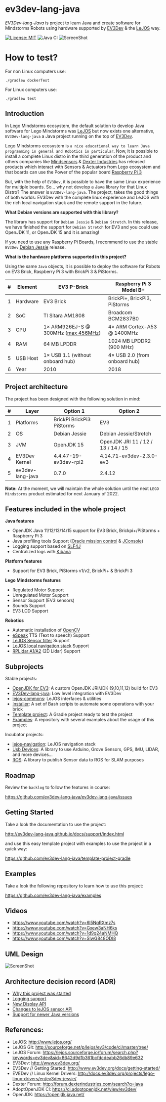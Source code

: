 # ev3dev-lang-java

*EV3Dev-lang-Java* is project to learn Java and create software for Mindstorms Robots using hardware supported by [EV3Dev](http://www.ev3dev.org/)
& the [LeJOS](http://www.lejos.org/) way.

[![License: MIT](https://img.shields.io/badge/License-MIT-blue.svg)](/LICENSE)
![Java CI](https://github.com/ev3dev-lang-java/ev3dev-lang-java/workflows/Java%20CI/badge.svg)
![ScreenShot](https://raw.githubusercontent.com/jabrena/ev3dev-lang-java/master/docs/images/theThreeAmigos.jpg)

# How to test?

For non Linux computers use:

```
./gradlew dockerTest
```

For Linux computers use:

```
./gradlew test
```

## Introduction

In Lego Mindstorms ecosystem, the default solution to develop Java software for Lego Mindstorms
was [LeJOS](http://www.lejos.org/) but now exists one alternative, `EV3Dev-lang-java` a Java project
running on the top of [EV3Dev](http://www.ev3dev.org/).

Lego Mindstorms ecosystem is `a nice educational way to learn Java programming in general and Robotics in particular`.
Now, it is possible to install a complete Linux distro in the third generation of the product and others companies like
[Mindsensors](http://www.mindsensors.com/) & [Dexter Industries](https://www.dexterindustries.com/) has released products
 which interact with Sensors & Actuators from Lego ecosystem and that boards can use the Power of the popular board
 [Raspberry Pi 3](https://www.raspberrypi.org/)

But, with the help of `EV3Dev`, it is possible to have the same Linux experience for multiple boards.
So... why not develop a Java library for that Linux Distro? The answer is `EV3Dev-lang-java`.
The project, takes the good things of both worlds: EV3Dev with the complete linux experience
and LeJOS with the rich local navigation stack and the remote support in the future.

**What Debian versions are supported with this library?**

The library has support for `Debian Jessie` & `Debian Stretch`.
In this release, we have finished the support for `Debian Stretch` for EV3 and you could
 use OpenJDK 11, or OpenJDK 15 and it is amazing!

If you need to use any Raspberry Pi Boards, I recommend to use the stable `EV3Dev`
[Debian Jessie](http://www.ev3dev.org/downloads/) release.

**What is the hardware platforms supported in this project?**

Using the same `Java` objects, it is possible to deploy the software for Robots on EV3 Brick, Raspberry Pi 3 with BrickPi 3 & PiStorms.

| # | Element  | EV3 P-Brick                                | Raspberry Pi 3 Model B+            |
|---|----------|--------------------------------------------|------------------------------------|
| 1 | Hardware | EV3 Brick                                  | BrickPi+, BrickPi3, PiStorms       |
| 2 | SoC      | TI Sitara AM1808                           | Broadcom BCM2837B0                 |
| 3 | CPU      | 1× ARM926EJ-S @ 300MHz ([max 456MHz][clk]) | 4× ARM Cortex-A53 @ 1400MHz        |
| 4 | RAM      | 64 MB LPDDR                                | 1024 MB LPDDR2 (900 MHz)           |
| 5 | USB Host | 1× USB 1.1  (without onboard hub)          | 4× USB 2.0 (from onboard hub)      |
| 6 | Year     | 2010                                       | 2018                               |

[clk]: https://lechnology.com/2018/06/overclocking-lego-mindstorms-ev3-part-2/

## Project architecture

The project has been designed with the following solution in mind:

| # | Layer            | Option 1                                   | Option 2                |
|---|------------------|--------------------------------------------|-------------------------|
| 1 | Platforms        | BrickPi BrickPi3 PiStorms              | EV3                     |
| 2 | OS               | Debian Jessie                              | Debian Jessie/Stretch          |
| 3 | JVM              | OpenJDK 15                               | OpenJDK JRI 11 / 12 / 13 / 14 / 15          |
| 4 | EV3Dev Kernel    | 4.4.47-19-ev3dev-rpi2 | 4.14.71-ev3dev-2.3.0-ev3 |
| 5 | ev3dev-lang-java | 0.7.0                                      | 2.4.12                   |

**Note:** At the moment, we will maintain the whole solution until the next `LEGO Mindstorms` product estimated
for next January of 2022.

## Features included in the whole project

**Java features**

* OpenJDK Java 11/12/13/14/15 support for EV3 Brick, Brickpi+/PiStorms + Raspberry Pi 3
* Java profiling tools Support ([Oracle mission control](http://www.oracle.com/technetwork/java/javaseproducts/mission-control/java-mission-control-1998576.html) & [JConsole](http://docs.oracle.com/javase/7/docs/technotes/guides/management/jconsole.html))
* Logging support based on [SLF4J](https://www.slf4j.org/)
* Centralized logs with [Kibana](https://www.elastic.co/products/kibana)

**Platform features**

* Support for EV3 Brick, PiStorms v1/v2, BrickPi+ & BrickPi 3

**Lego Mindstorms features**

* Regulated Motor Support
* Unregulated Motor Support
* Sensor Support (EV3 sensors)
* Sounds Support
* EV3 LCD Support

**Robotics**

* Automatic installation of [OpenCV](http://opencv.org/)
* [eSpeak](http://espeak.sourceforge.net/) TTS (Text to speech) Support
* [LeJOS Sensor filter](http://sourceforge.net/p/lejos/wiki/Sensor%20Framework/) Support
* [LeJOS local navigation stack](https://github.com/ev3dev-lang-java/lejos-navigation) Support
* [RPLidar A1/A2](https://github.com/ev3dev-lang-java/usb-devices) (2D Lidar) Support

## Subprojects

Stable projects:

- [OpenJDK for EV3](https://github.com/ev3dev-lang-java/openjdk-ev3): A custom OpenJDK JRI/JDK (9,10,11,12) build for EV3
- [EV3Dev-lang-java](https://github.com/ev3dev-lang-java/ev3dev-lang-java): Low level integration with EV3Dev
- [lejos-commons](https://github.com/ev3dev-lang-java/lejos-commons): LeJOS interfaces & utilities
- [Installer](https://github.com/ev3dev-lang-java/installer): A set of Bash scripts to automate some operations with your brick
- [Template project](https://github.com/ev3dev-lang-java/template_project_gradle): A Gradle project ready to test the project
- [Examples](https://github.com/ev3dev-lang-java/examples): A repository with several examples about the usage of this project

Incubator projects:

- [lejos-navigation](https://github.com/ev3dev-lang-java/lejos-navigation): LeJOS navigation stack
- [Usb Devices](https://github.com/ev3dev-lang-java/usb-devices): A library to use Arduino, Grove Sensors, GPS, IMU, LIDAR, and more devices...
- [ROS](https://github.com/ev3dev-lang-java/ros): A library to publish Sensor data to ROS for SLAM purposes

## Roadmap

Review the `backlog` to follow the features in course:

https://github.com/ev3dev-lang-java/ev3dev-lang-java/issues

## Getting Started

Take a look the documentation to use the project:

http://ev3dev-lang-java.github.io/docs/support/index.html

and use this easy template project with examples to use the project in a quick way:

https://github.com/ev3dev-lang-java/template-project-gradle

## Examples

Take a look the following repository to learn how to use this project:

https://github.com/ev3dev-lang-java/examples

## Videos

- https://www.youtube.com/watch?v=6l5NqRXmz7s
- https://www.youtube.com/watch?v=Gxew3aNH6ks
- https://www.youtube.com/watch?v=1d9q24aNMHQ
- https://www.youtube.com/watch?v=SIwG848ODI8

## UML Design

![ScreenShot](https://github.com/ev3dev-lang-java/ev3dev-lang-java/raw/master/docs/uml/graph.png)

## Architecture decision record (ADR)

* [Why this project was started](./docs/adr/adr-lejos-support.md)
* [Logging support](./docs/adr/adr-logging-support.md)
* [New Display API](./docs/adr/adr-display-api.md)
* [Changes to leJOS sensor API](./docs/adr/adr-lejos-sensor.md)
* [Support for newer Java versions](./docs/adr/adr-openjdk-builds.md)

## References:

* LeJOS: http://www.lejos.org/
* LeJOS Git: http://sourceforge.net/p/lejos/ev3/code/ci/master/tree/
* LeJOS Forum: https://lejos.sourceforge.io/forum/search.php?keywords=ev3dev&sid=8642d9d1b361bcfdcdeabb26db89e632
* EV3Dev: http://www.ev3dev.org/
* EV3Dev // Getting Started: http://www.ev3dev.org/docs/getting-started/
* EVEDev // Linux Kernel Drivers: http://docs.ev3dev.org/projects/lego-linux-drivers/en/ev3dev-jessie/
* Dexter Forum: http://forum.dexterindustries.com/search?q=java
* AdoptOpenJDK CI: https://ci.adoptopenjdk.net/view/ev3dev/
* OpenJDK: https://openjdk.java.net/
